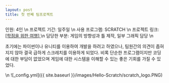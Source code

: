 ```yaml
---
layout: post
title: 첫 번째 팀프로젝트
---
```


인원: 4인 \n
프로젝트 기간: 일주일 \n
사용 프로그램: SCRATCH \n
프로젝트 링크: <a href = 'https://scratch.mit.edu/projects/349778292/embed' target='_blank'> [학점을 위한 여행] </a> \n
담당한 부분: 게임의 방향성과 틀 제작, 일부 그래픽 담당 \n

초기에는 파이썬이나 유니티를 이용하여 개발을 하려고 하였으나, 팀원간의 의견이 좁혀지지 않아 결국 급하게 스크레치를 이용하게 되었다. 비록 단순한 프로그램이지만 
코딩에 대한 부담이 없었으며 게임에 대한 시스템을 이해할 수 있는 좋은 기회를 가질 수 있었다. 

\n
![_config.yml]({{ site.baseurl }}/images/Hello-Scratch/scratch_logo.PNG)

